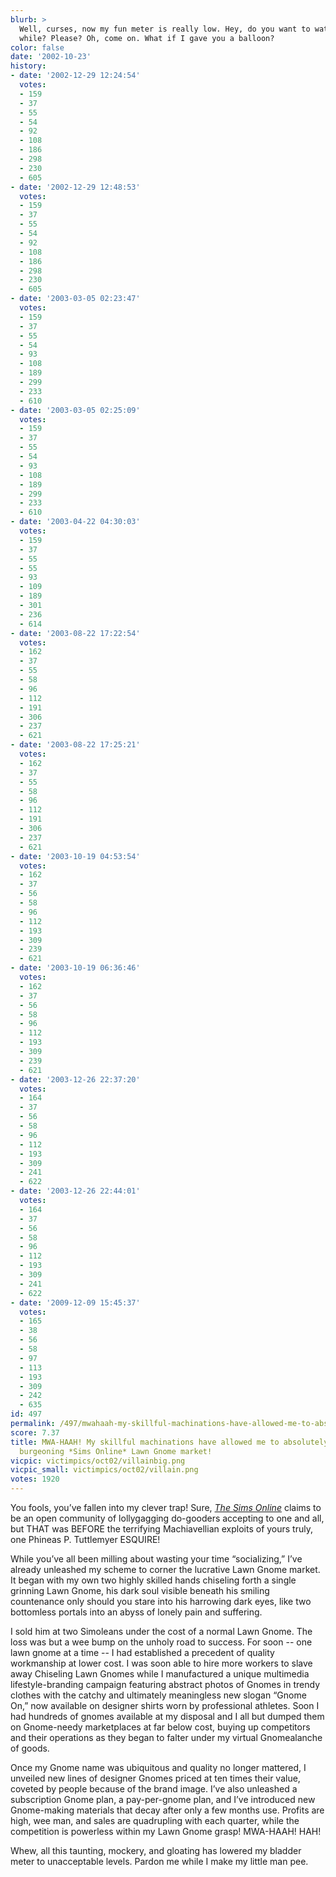 ```yaml
---
blurb: >
  Well, curses, now my fun meter is really low. Hey, do you want to watch TV for a
  while? Please? Oh, come on. What if I gave you a balloon?
color: false
date: '2002-10-23'
history:
- date: '2002-12-29 12:24:54'
  votes:
  - 159
  - 37
  - 55
  - 54
  - 92
  - 108
  - 186
  - 298
  - 230
  - 605
- date: '2002-12-29 12:48:53'
  votes:
  - 159
  - 37
  - 55
  - 54
  - 92
  - 108
  - 186
  - 298
  - 230
  - 605
- date: '2003-03-05 02:23:47'
  votes:
  - 159
  - 37
  - 55
  - 54
  - 93
  - 108
  - 189
  - 299
  - 233
  - 610
- date: '2003-03-05 02:25:09'
  votes:
  - 159
  - 37
  - 55
  - 54
  - 93
  - 108
  - 189
  - 299
  - 233
  - 610
- date: '2003-04-22 04:30:03'
  votes:
  - 159
  - 37
  - 55
  - 55
  - 93
  - 109
  - 189
  - 301
  - 236
  - 614
- date: '2003-08-22 17:22:54'
  votes:
  - 162
  - 37
  - 55
  - 58
  - 96
  - 112
  - 191
  - 306
  - 237
  - 621
- date: '2003-08-22 17:25:21'
  votes:
  - 162
  - 37
  - 55
  - 58
  - 96
  - 112
  - 191
  - 306
  - 237
  - 621
- date: '2003-10-19 04:53:54'
  votes:
  - 162
  - 37
  - 56
  - 58
  - 96
  - 112
  - 193
  - 309
  - 239
  - 621
- date: '2003-10-19 06:36:46'
  votes:
  - 162
  - 37
  - 56
  - 58
  - 96
  - 112
  - 193
  - 309
  - 239
  - 621
- date: '2003-12-26 22:37:20'
  votes:
  - 164
  - 37
  - 56
  - 58
  - 96
  - 112
  - 193
  - 309
  - 241
  - 622
- date: '2003-12-26 22:44:01'
  votes:
  - 164
  - 37
  - 56
  - 58
  - 96
  - 112
  - 193
  - 309
  - 241
  - 622
- date: '2009-12-09 15:45:37'
  votes:
  - 165
  - 38
  - 56
  - 58
  - 97
  - 113
  - 193
  - 309
  - 242
  - 635
id: 497
permalink: /497/mwahaah-my-skillful-machinations-have-allowed-me-to-absolutely-corner-the-burgeoning-sims-online-lawn-gnome-market/
score: 7.37
title: MWA-HAAH! My skillful machinations have allowed me to absolutely corner the
  burgeoning *Sims Online* Lawn Gnome market!
vicpic: victimpics/oct02/villainbig.png
vicpic_small: victimpics/oct02/villain.png
votes: 1920
---
```


You fools, you’ve fallen into my clever trap! Sure, [*The Sims
Online*](https://web.archive.org/web/20021023000000/http://www.fileplanet.com/promotions/tso/)
claims to be an open community of lollygagging do-gooders accepting to
one and all, but THAT was BEFORE the terrifying Machiavellian exploits
of yours truly, one Phineas P. Tuttlemyer ESQUIRE!

While you’ve all been milling about wasting your time “socializing,”
I’ve already unleashed my scheme to corner the lucrative Lawn Gnome
market. It began with my own two highly skilled hands chiseling forth a
single grinning Lawn Gnome, his dark soul visible beneath his smiling
countenance only should you stare into his harrowing dark eyes, like two
bottomless portals into an abyss of lonely pain and suffering.

I sold him at two Simoleans under the cost of a normal Lawn Gnome. The
loss was but a wee bump on the unholy road to success. For soon -- one
lawn gnome at a time -- I had established a precedent of quality
workmanship at lower cost. I was soon able to hire more workers to slave
away Chiseling Lawn Gnomes while I manufactured a unique multimedia
lifestyle-branding campaign featuring abstract photos of Gnomes in
trendy clothes with the catchy and ultimately meaningless new slogan
“Gnome On,” now available on designer shirts worn by professional
athletes. Soon I had hundreds of gnomes available at my disposal and I
all but dumped them on Gnome-needy marketplaces at far below cost,
buying up competitors and their operations as they began to falter under
my virtual Gnomealanche of goods.

Once my Gnome name was ubiquitous and quality no longer mattered, I
unveiled new lines of designer Gnomes priced at ten times their value,
coveted by people because of the brand image. I’ve also unleashed a
subscription Gnome plan, a pay-per-gnome plan, and I’ve introduced new
Gnome-making materials that decay after only a few months use. Profits
are high, wee man, and sales are quadrupling with each quarter, while
the competition is powerless within my Lawn Gnome grasp! MWA-HAAH! HAH!

Whew, all this taunting, mockery, and gloating has lowered my bladder
meter to unacceptable levels. Pardon me while I make my little man pee.